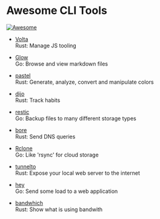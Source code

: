 # Awesome CLI Tools
[![Awesome](https://awesome.re/badge.svg)](https://awesome.re)

- [Volta](https://github.com/volta-cli/volta)  
Rust: Manage JS tooling

- [Glow](https://github.com/charmbracelet/glow)  
Go: Browse and view markdown files

- [pastel](https://github.com/sharkdp/pastel)  
Rust: Generate, analyze, convert and manipulate colors

- [dijo](https://github.com/NerdyPepper/dijo)  
Rust: Track habits

- [restic](https://github.com/restic/restic)  
Go: Backup files to many different storage types

- [bore](https://bitbucket.org/delan/nonymous/)  
Rust: Send DNS queries

- [Rclone](https://github.com/rclone/rclone)  
Go: Like 'rsync' for cloud storage

- [tunnelto](https://github.com/agrinman/tunnelto)  
Rust: Expose your local web server to the internet

- [hey](https://github.com/rakyll/hey)  
Go: Send some load to a web application

- [bandwhich](https://github.com/imsnif/bandwhich)  
Rust: Show what is using bandwith

